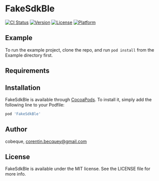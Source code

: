 # FakeSdkBle

[![CI Status](https://img.shields.io/travis/cobeque/FakeSdkBle.svg?style=flat)](https://travis-ci.org/cobeque/FakeSdkBle)
[![Version](https://img.shields.io/cocoapods/v/FakeSdkBle.svg?style=flat)](https://cocoapods.org/pods/FakeSdkBle)
[![License](https://img.shields.io/cocoapods/l/FakeSdkBle.svg?style=flat)](https://cocoapods.org/pods/FakeSdkBle)
[![Platform](https://img.shields.io/cocoapods/p/FakeSdkBle.svg?style=flat)](https://cocoapods.org/pods/FakeSdkBle)

## Example

To run the example project, clone the repo, and run `pod install` from the Example directory first.

## Requirements

## Installation

FakeSdkBle is available through [CocoaPods](https://cocoapods.org). To install
it, simply add the following line to your Podfile:

```ruby
pod 'FakeSdkBle'
```

## Author

cobeque, corentin.becquey@gmail.com

## License

FakeSdkBle is available under the MIT license. See the LICENSE file for more info.
